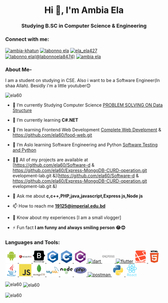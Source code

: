 
<h1 align="center">Hi 👋, I'm Ambia Ela</h1>
<h3 align="center">Studying B.SC in Computer Science & Engineering</h3>

<h3 align="left">Connect with me:</h3>
<p align="left">
<a href="https://linkedin.com/in/ambia-khatun" target="blank"><img align="center" src="https://raw.githubusercontent.com/rahuldkjain/github-profile-readme-generator/master/src/images/icons/Social/linked-in-alt.svg" alt="ambia-khatun" height="30" width="40" /></a>
<a href="https://fb.com/labonno ela" target="blank"><img align="center" src="https://raw.githubusercontent.com/rahuldkjain/github-profile-readme-generator/master/src/images/icons/Social/facebook.svg" alt="labonno ela" height="30" width="40" /></a>
<a href="https://instagram.com/ela_ela427" target="blank"><img align="center" src="https://raw.githubusercontent.com/rahuldkjain/github-profile-readme-generator/master/src/images/icons/Social/instagram.svg" alt="ela_ela427" height="30" width="40" /></a>
<a href="https://www.youtube.com/c/labonno ela(@labonnoela8474)" target="blank"><img align="center" src="https://raw.githubusercontent.com/rahuldkjain/github-profile-readme-generator/master/src/images/icons/Social/youtube.svg" alt="labonno ela(@labonnoela8474)" height="30" width="40" /></a>
<a href="https://codeforces.com/profile/ambia ela" target="blank"><img align="center" src="https://raw.githubusercontent.com/rahuldkjain/github-profile-readme-generator/master/src/images/icons/Social/codeforces.svg" alt="ambia ela" height="30" width="40" /></a>
</p>

<h3 aling ="left">About Me-</h3>
<p aling ="left">I am a student on studying in CSE.
  Also i want to be a Software Engineer(In shaa Allah).
  Besidly i'm a little youtuber😊 </p>



<p align="left"> <img src="https://komarev.com/ghpvc/?username=ela60&label=Profile%20views&color=0e75b6&style=flat" alt="ela60" /> </p>

- 🔭 I’m currently Studying Computer Science [PROBLEM SOLVING ON Data Structure](https://github.com/ela60/Data-structure-All-problems.git)

- 🌱 I’m currently learning **C#.NET**

- 👯 I’m learning Frontend Web Development [Complete Web Develpment](https://github.com/ela60/Software-development-lab.git) & https://github.com/ela60/food-web.git

- 🤝 I’m Aslo learning Software Engineering and Python [Software Testing and Python](https://github.com/ela60/Game-of-python.git)

- 👨‍💻 All of my projects are available at [https://github.com/ela60/Software-d & https://github.com/ela60/Express-MongoDB-CURD-operation.git evelopment-lab.git &](https://github.com/ela60/Software-d & https://github.com/ela60/Express-MongoDB-CURD-operation.git evelopment-lab.git &)

- 💬 Ask me about **c,c++,PHP,java,javascript,Express js,Node js**

- 📫 How to reach me **19125@imperial.edu.bd**

- 📄 Know about my experiences [I am a small vlogger]

- ⚡ Fun fact **I am funny and always smiling person 😂😊**


<h3 align="left">Languages and Tools:</h3>
<p align="left"> <a href="https://developer.android.com" target="_blank" rel="noreferrer"> <img src="https://raw.githubusercontent.com/devicons/devicon/master/icons/android/android-original-wordmark.svg" alt="android" width="40" height="40"/> </a> 
  <a href="https://angular.io" target="_blank" rel="noreferrer"> <img src="https://raw.githubusercontent.com/devicons/devicon/master/icons/angularjs/angularjs-original-wordmark.svg" alt="angularjs" width="40" height="40"/> </a>  <a href="https://getbootstrap.com" target="_blank" rel="noreferrer"> <img src="https://raw.githubusercontent.com/devicons/devicon/master/icons/bootstrap/bootstrap-plain-wordmark.svg" alt="bootstrap" width="40" height="40"/> </a>  <a href="https://www.cprogramming.com/" target="_blank" rel="noreferrer"> <img src="https://raw.githubusercontent.com/devicons/devicon/master/icons/c/c-original.svg" alt="c" width="40" height="40"/> </a>  <a href="https://www.w3schools.com/cpp/" target="_blank" rel="noreferrer"> <img src="https://raw.githubusercontent.com/devicons/devicon/master/icons/cplusplus/cplusplus-original.svg" alt="cplusplus" width="40" height="40"/> </a>  <a href="https://www.w3schools.com/cs/" target="_blank" rel="noreferrer"> <img src="https://raw.githubusercontent.com/devicons/devicon/master/icons/csharp/csharp-original.svg" alt="csharp" width="40" height="40"/> </a> <a href="https://dart.dev" target="_blank" rel="noreferrer"> <img src="https://www.vectorlogo.zone/logos/dartlang/dartlang-icon.svg" alt="dart" width="40" height="40"/> </a>  <a href="https://expressjs.com" target="_blank" rel="noreferrer"> <img src="https://raw.githubusercontent.com/devicons/devicon/master/icons/express/express-original-wordmark.svg" alt="express" width="40" height="40"/> </a> <a href="https://flutter.dev" target="_blank" rel="noreferrer"> <img src="https://www.vectorlogo.zone/logos/flutterio/flutterio-icon.svg" alt="flutter" width="40" height="40"/> </a>
   <a href="https://laravel.com/" target="_blank" rel="noreferrer"> <img src="https://raw.githubusercontent.com/devicons/devicon/master/icons/laravel/laravel-plain-wordmark.svg" alt="laravel" width="40" height="40"/> </a> <a href="https://www.w3.org/html/" target="_blank" rel="noreferrer"> <img src="https://raw.githubusercontent.com/devicons/devicon/master/icons/html5/html5-original-wordmark.svg" alt="html5" width="40" height="40"/> </a> <a href="https://www.java.com" target="_blank" rel="noreferrer"> <img src="https://raw.githubusercontent.com/devicons/devicon/master/icons/java/java-original.svg" alt="java" width="40" height="40"/> </a> <a href="https://developer.mozilla.org/en-US/docs/Web/JavaScript" target="_blank" rel="noreferrer"> <img src="https://raw.githubusercontent.com/devicons/devicon/master/icons/javascript/javascript-original.svg" alt="javascript" width="40" height="40"/> </a> 
 <a href="https://www.mongodb.com/" target="_blank" rel="noreferrer"> <img src="https://raw.githubusercontent.com/devicons/devicon/master/icons/mongodb/mongodb-original-wordmark.svg" alt="mongodb" width="40" height="40"/> </a>  <a href="https://www.mysql.com/" target="_blank" rel="noreferrer"> <img src="https://raw.githubusercontent.com/devicons/devicon/master/icons/mysql/mysql-original-wordmark.svg" alt="mysql" width="40" height="40"/> </a>  <a href="https://nodejs.org" target="_blank" rel="noreferrer"> <img src="https://raw.githubusercontent.com/devicons/devicon/master/icons/nodejs/nodejs-original-wordmark.svg" alt="nodejs" width="40" height="40"/> </a> <a href="https://www.php.net" target="_blank" rel="noreferrer"> <img src="https://raw.githubusercontent.com/devicons/devicon/master/icons/php/php-original.svg" alt="php" width="40" height="40"/> </a>  <a href="https://postman.com" target="_blank" rel="noreferrer"> <img src="https://www.vectorlogo.zone/logos/getpostman/getpostman-icon.svg" alt="postman" width="40" height="40"/> </a>  <a href="https://www.python.org" target="_blank" rel="noreferrer"> <img src="https://raw.githubusercontent.com/devicons/devicon/master/icons/python/python-original.svg" alt="python" width="40" height="40"/> </a>  <a href="https://reactjs.org/" target="_blank" rel="noreferrer"> <img src="https://raw.githubusercontent.com/devicons/devicon/master/icons/react/react-original-wordmark.svg" alt="react" width="40" height="40"/> </a>  </p>

<p><img align="left" src="https://github-readme-stats.vercel.app/api/top-langs?username=ela60&show_icons=true&locale=en&layout=compact" alt="ela60" /></p>

<p>&nbsp;<img align="center" src="https://github-readme-stats.vercel.app/api?username=ela60&show_icons=true&locale=en" alt="ela60" /></p>

<p><img align="center" src="https://github-readme-streak-stats.herokuapp.com/?user=ela60&" alt="ela60" /></p>
